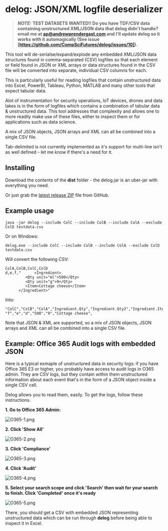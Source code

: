 # delog: JSON/XML logfile deserializer

> **_NOTE:_** **TEST DATASETS WANTED!! Do you have TDF/CSV data containing unstructured XML/JSON data that delog didn't handle? email me at ap@andrewprendergast.com and I'll update delog so it works with it automagically (See issue [https://github.com/CompSciFutures/delog/issues/10]).**
> 
This tool will de-serialse/expand/explode any embedded XML/JSON data structures found in comma-separated (CSV) logfiles so that each element or field found in JSON or XML arrays or data structures found in the CSV file will be converted into separate, individual CSV columns for each.

This is particularly useful for reading logfiles that contain unstructured data into Excel, PowerBI, Tableau, Python, MATLAB and many other tools that expect tabular data.

Alot of instrumentation for security operations, IoT devices, drones and data lakes is in the form of logfiles which contains a combination of tabular data & unstructured data. This tool addresses that complexity and allows one to more readily make use of these files, either to inspect them or for applications such as data science.

A mix of JSON objects, JSON arrays and XML can all be combined into a single CSV file.

Tab-delimited is not currently implemented as it's support for multi-line isn't as well defined - let me know if there's a need for it.

## Installing

Download the contents of the **dist** folder - the delog.jar is an uber-jar with everything you need.

Or just grab the <a href="https://github.com/CompSciFutures/delog/releases/download/HEAD/delog-1.0.0.zip">latest release ZIP</a> file from GitHub.

## Example usage

```text
java -jar delog --include ColC --include ColB --include ColA --exclude ColD testdata.csv
```

Or on Windows:

```text
delog.exe --include ColC --include ColB --include ColA --exclude ColD testdata.csv
```

Will convert the following CSV:

```text
ColA,ColB,ColC,ColD
d,e,f,"      <Ingredient>
         <Qty unit="ml">500</Qty>
         <Qty unit="g">9</Qty>
         <Item>Cottage cheese</Item>
      </Ingredient>"
```

Into:

```text
"ColC","ColB","ColA","Ingredient.Qty","Ingredient.Qty2","Ingredient.Item","Ingredient"
"f","e","d","500","9","Cottage cheese",
```

Note that JSON & XML are supported, so a mix of JSON objects, JSON arrays and XML can all be combined into a single CSV file.

## Example: Office 365 Audit logs with embedded JSON

Here is a typical exmaple of unstructured data in security logs: if you have Office 365 E3 or higher, you probably have access to audit logs in O365 admin. They are CSV logs, but they contain within them unstructured information about each event that's in the form of a JSON object inside a single CSV cell.

Delog allows you to read them, easily.  To get the logs, follow these instructions.

**1. Go to Office 365 Admin:**

![O365-1.png](images%2FO365-1.png)

**2. Click 'Show All'**

![O365-2.png](images%2FO365-2.png)

**3. Click 'Compliance'**

![O365-3.png](images%2FO365-3.png)

**4. Click 'Audit'**

![O365-4.png](images%2FO365-4.png)

**5. Select your search scope and click 'Search' then wait for your search to finish. Click 'Completed' once it's ready**

![O365-5.png](images%2FO365-5.png)

There, you should get a CSV with embedded JSON representing unstructured data which can be run through **delog** before being able to inspect it in Excel. 

